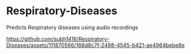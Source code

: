 # Respiratory-Diseases
Predicts Respiratory diseases using audio recordings






https://github.com/subh1416/Respiratory-Diseases/assets/111870566/168d8c7f-2488-4545-b421-ae4964bebe8e



